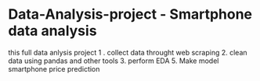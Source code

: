 # Data-Analysis-project -  Smartphone data analysis 
this full data anlysis project 
1 . collect data throught web scraping
2. clean data using  pandas and other tools
3. perform EDA
5. Make model smartphone price prediction
